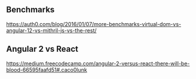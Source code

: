 ## Benchmarks
https://auth0.com/blog/2016/01/07/more-benchmarks-virtual-dom-vs-angular-12-vs-mithril-js-vs-the-rest/

## Angular 2 vs React
https://medium.freecodecamp.com/angular-2-versus-react-there-will-be-blood-66595faafd51#.caco0lunk
